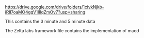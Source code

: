 https://drive.google.com/drive/folders/1civkNjkb-iRlI7oaMO4gqV1IllqZmOv7?usp=sharing

This contains the 3 minute and 5 minute data

The Zelta labs framework file contains the implementation of macd

